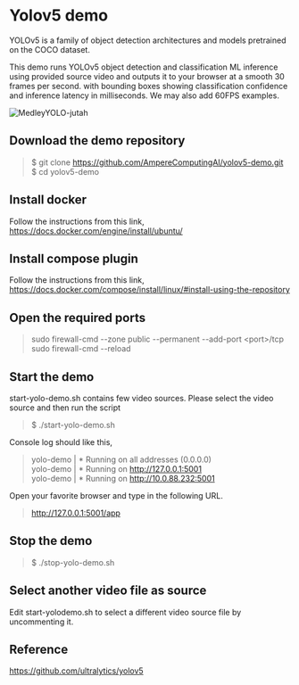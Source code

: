 # Yolov5 demo

YOLOv5 is a family of object detection architectures and models
pretrained on the COCO dataset.

This demo runs YOLOv5 object detection and classification ML inference 
using provided source video and outputs it to your browser at a smooth 30 frames per second. 
with bounding boxes showing classification confidence and inference latency in milliseconds. We may also add 60FPS examples.

![MedleyYOLO-jutah](https://user-images.githubusercontent.com/8238588/215856385-28b084ad-08f7-4a65-82be-a558d7d3203a.gif)

## Download the demo repository
> $ git clone https://github.com/AmpereComputingAI/yolov5-demo.git  
\$ cd yolov5-demo


## Install docker
Follow the instructions from this link,
https://docs.docker.com/engine/install/ubuntu/

## Install compose plugin
Follow the instructions from this link,
https://docs.docker.com/compose/install/linux/#install-using-the-repository

## Open the required ports
> sudo firewall-cmd --zone public --permanent --add-port \<port>/tcp  
sudo firewall-cmd --reload

## Start the demo
start-yolo-demo.sh contains few video sources.  Please select the video source and then run the script
> $ ./start-yolo-demo.sh

Console log should like this,
> yolo-demo  |  * Running on all addresses (0.0.0.0)  
yolo-demo  |  * Running on http://127.0.0.1:5001  
yolo-demo  |  * Running on http://10.0.88.232:5001

Open your favorite browser and type in the following URL.
> http://127.0.0.1:5001/app

## Stop the demo
> $ ./stop-yolo-demo.sh

## Select another video file as source
Edit start-yolodemo.sh to select a different video source file by uncommenting it.

## Reference
https://github.com/ultralytics/yolov5
